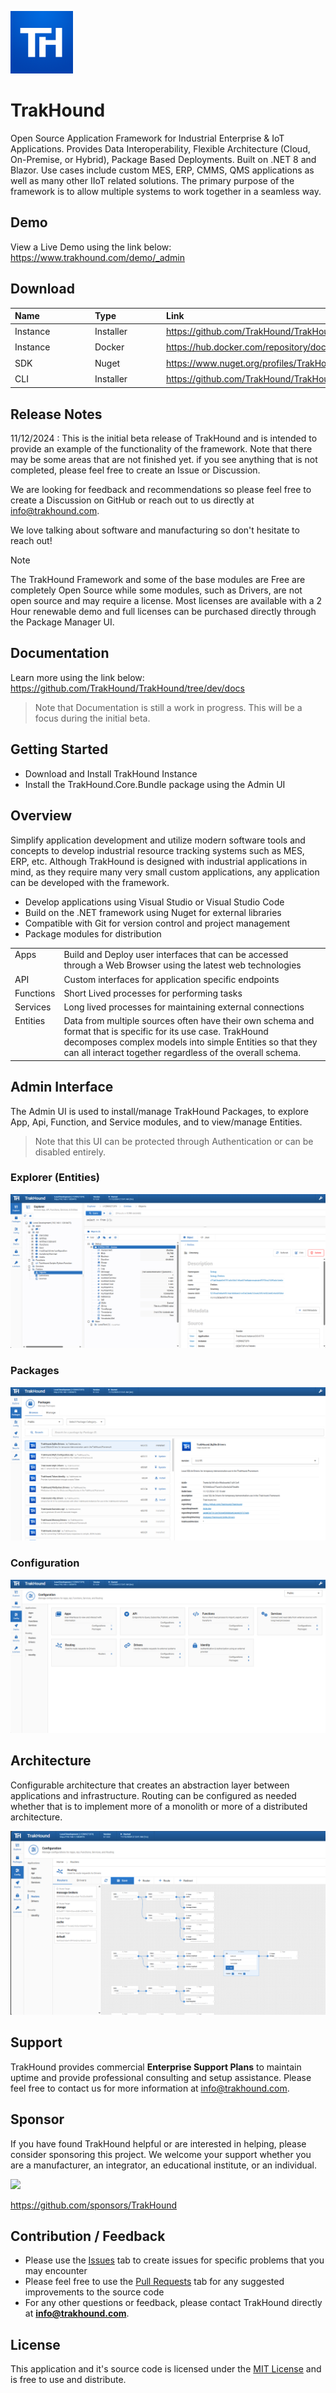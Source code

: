 ![trakhound-logo](static/trakhound-logo-v5-100px.png)

# TrakHound
Open Source Application Framework for Industrial Enterprise & IoT Applications. Provides Data Interoperability, Flexible Architecture (Cloud, On-Premise, or Hybrid), Package Based Deployments. Built on .NET 8 and Blazor. Use cases include custom MES, ERP, CMMS, QMS applications as well as many other IIoT related solutions. The primary purpose of the framework is to allow multiple systems to work together in a seamless way.

## Demo
View a Live Demo using the link below:
https://www.trakhound.com/demo/_admin

## Download
<table>
    <thead>
        <tr>
            <th style="text-align: left;min-width: 100px;">Name</th>
            <th style="text-align: center;width: 20px;"></th>
            <th style="text-align: left;min-width: 100px;">Type</th>
            <th style="text-align: left;">Link</th>
        </tr>
    </thead>
    <tbody>
        <tr>
            <td>Instance</td>
            <td><img src="static/windows-logo.svg" style="height:20px;width:20px;vertical-align: middle;" /></td>
            <td>Installer</td>
            <td><a href="https://github.com/TrakHound/TrakHound/releases/latest">https://github.com/TrakHound/TrakHound/releases/latest</a></td>
        </tr>        
        <tr>
            <td>Instance</td>
            <td><img src="static/docker-logo.svg" style="height:20px;width:20px;vertical-align: middle;" /></td>
            <td>Docker</td>
            <td><a href="https://hub.docker.com/repository/docker/trakhound/instance">https://hub.docker.com/repository/docker/trakhound/instance</a></td>
        </tr>
        <tr>
            <td>SDK</td>
            <td><img src="static/nuget-logo.svg" style="height:20px;width:20px;vertical-align: middle;" /></td>
            <td>Nuget</td>
            <td><a href="https://www.nuget.org/profiles/TrakHound">https://www.nuget.org/profiles/TrakHound</a></td>
        </tr>
        <tr>
            <td>CLI</td>
            <td><img src="static/windows-logo.svg" style="height:20px;width:20px;vertical-align: middle;" /></td>
            <td>Installer</td>
            <td><a href="https://github.com/TrakHound/TrakHound/releases/latest">https://github.com/TrakHound/TrakHound/releases/latest</a></td>
        </tr>  
    </tbody>
</table>

## Release Notes
11/12/2024 : This is the initial beta release of TrakHound and is intended to provide an example of the functionality of the framework. Note that there may be some areas that are not finished yet. if you see anything that is not completed, please feel free to create an Issue or Discussion.

We are looking for feedback and recommendations so please feel free to create a Discussion on GitHub or reach out to us directly at info@trakhound.com. 

We love talking about software and manufacturing so don't hesitate to reach out!

> [!NOTE]
> The TrakHound Framework and some of the base modules are Free are completely Open Source while some modules, such as Drivers, are not open source and may require a license. Most licenses are available with a 2 Hour renewable demo and full licenses can be purchased directly through the Package Manager UI.

## Documentation
Learn more using the link below:
https://github.com/TrakHound/TrakHound/tree/dev/docs

> Note that Documentation is still a work in progress. This will be a focus during the initial beta.

## Getting Started
- Download and Install TrakHound Instance
- Install the TrakHound.Core.Bundle package using the Admin UI

## Overview
Simplify application development and utilize modern software tools and concepts to develop industrial resource tracking systems such as MES, ERP, etc. Although TrakHound is designed with industrial applications in mind, as they require many very small custom applications, any application can be developed with the framework.

- Develop applications using Visual Studio or Visual Studio Code
- Build on the .NET framework using Nuget for external libraries
- Compatible with Git for version control and project management
- Package modules for distribution

<table>
    <tbody>
        <tr>
            <td style="vertical-align: top;">Apps</td>
            <td>Build and Deploy user interfaces that can be accessed through a Web Browser using the latest web technologies</td>
        </tr>        
        <tr>
            <td style="vertical-align: top;">API</td>
            <td>Custom interfaces for application specific endpoints</td>
        </tr>
        <tr>
            <td style="vertical-align: top;">Functions</td>
            <td>Short Lived processes for performing tasks</td>
        </tr>
        <tr>
            <td style="vertical-align: top;">Services</td>
            <td>Long lived processes for maintaining external connections</td>
        </tr>  
        <tr>
            <td style="vertical-align: top;">Entities</td>
            <td>Data from multiple sources often have their own schema and format that is specific for its use case. TrakHound decomposes complex models into simple Entities so that they can all interact together regardless of the overall schema.</td>
        </tr> 
    </tbody>
</table>

## Admin Interface
The Admin UI is used to install/manage TrakHound Packages, to explore App, Api, Function, and Service modules, and to view/manage Entities. 

> Note that this UI can be protected through Authentication or can be disabled entirely.

### Explorer (Entities)
![Explorer-Entities-Screenshot](static/explorer-entities.png)

### Packages
![Packages-Screenshot](static/packages.png)

### Configuration
![Configuration-Screenshot](static/configuration.png)

## Architecture
Configurable architecture that creates an abstraction layer between applications and infrastructure. Routing can be configured as needed whether that is to implement more of a monolith or more of a distributed architecture.

![Routing-Screenshot](static/routing.png)

## Support
TrakHound provides commercial **Enterprise Support Plans** to maintain uptime and provide professional consulting and setup assistance. Please feel free to contact us for more information at info@trakhound.com.

## Sponsor
If you have found TrakHound helpful or are interested in helping, please consider sponsoring this project. We welcome your support whether you are a manufacturer, an integrator, an educational institute, or an individual.

[![](https://img.shields.io/static/v1?label=Sponsor&message=%E2%9D%A4&style=for-the-badge&logo=GitHub&color=%23fe8e86)](https://github.com/sponsors/TrakHound)

https://github.com/sponsors/TrakHound

## Contribution / Feedback
- Please use the [Issues](https://github.com/TrakHound/TrakHound/issues) tab to create issues for specific problems that you may encounter 
- Please feel free to use the [Pull Requests](https://github.com/TrakHound/TrakHound/pulls) tab for any suggested improvements to the source code
- For any other questions or feedback, please contact TrakHound directly at **info@trakhound.com**.

## License
This application and it's source code is licensed under the [MIT License](https://choosealicense.com/licenses/mit/) and is free to use and distribute.
